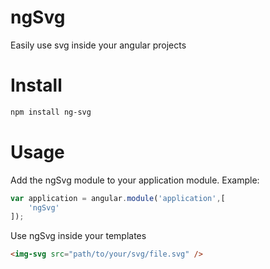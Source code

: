 # ngSvg
Easily use svg inside your angular projects

# Install
```sh
npm install ng-svg
```
# Usage

Add the ngSvg module to your application module. Example:
```javascript
var application = angular.module('application',[
	'ngSvg'
]);
```

Use ngSvg inside your templates
```html
<img-svg src="path/to/your/svg/file.svg" />
```